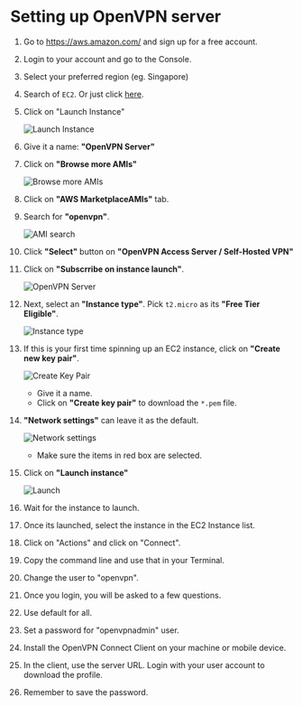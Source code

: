 # Setting up OpenVPN server

1. Go to <https://aws.amazon.com/> and sign up for a free account.
2. Login to your account and go to the Console.
3. Select your preferred region (eg. Singapore)
4. Search of `EC2`. Or just click [here](https://ap-southeast-1.console.aws.amazon.com/ec2/home).
5. Click on "Launch Instance"

	![Launch Instance](./images/1_launch_instance.png)

6. Give it a name: **"OpenVPN Server"**
7. Click on **"Browse more AMIs"**

	![Browse more AMIs](./images/2_launch_form.png)
	
8. Click on **"AWS MarketplaceAMIs"** tab.
9. Search for **"openvpn"**.

	![AMI search](./images/3_search_ami.png)

10. Click **"Select"** button on **"OpenVPN Access Server / Self-Hosted VPN"**

11. Click on **"Subscrribe on instance launch"**.

	![OpenVPN Server](./images/4_openvpn_server_info.png)
	
12. Next, select an **"Instance type"**. Pick `t2.micro` as its **"Free Tier Eligible"**.

	![Instance type](./images/5_instance_type.png)
	
13. If this is your first time spinning up an EC2 instance, click on **"Create new key pair"**.

	![Create Key Pair](./images/6_create_key_pair.png)
	
	- Give it a name.
	- Click on **"Create key pair"** to download the `*.pem` file.

14. **"Network settings"** can leave it as the default.

	![Network settings](./images/7_network_settings.png)
	
	- Make sure the items in red box are selected.

15. Click on **"Launch instance"**

	![Launch](./images/8_launch_instance.png)
	
16. Wait for the instance to launch.
17. Once its launched, select the instance in the EC2 Instance list.
18. Click on "Actions" and click on "Connect".
19. Copy the command line and use that in your Terminal.
20. Change the user to "openvpn".
21. Once you login, you will be asked to a few questions.
22. Use default for all.
23. Set a password for "openvpnadmin" user.
24. Install the OpenVPN Connect Client on your machine or mobile device.
25. In the client, use the server URL. Login with your user account to download the profile.
26. Remember to save the password.